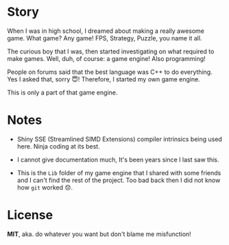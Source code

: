 
Story
=====

When I was in high school, I dreamed about making a really awesome game. What game? Any game! FPS, Strategy, Puzzle, you name it all.

The curious boy that I was, then started investigating on what required to make games. Well, duh, of course: a game engine! Also programming!

People on forums said that the best language was C++ to do everything. Yes I asked that, sorry :innocent:! Therefore, I started my own game engine.

This is only a part of that game engine.


Notes
=====

* Shiny SSE (Streamlined SIMD Extensions) compiler intrinsics being used here. Ninja coding at its best.

* I cannot give documentation much, It's been years since I last saw this.

* This is the `Lib` folder of my game engine that I shared with some friends and I can't find the rest of the project. Too bad back then I did not know how `git` worked :disappointed:.


License
=======

**MIT**, aka. do whatever you want but don't blame me misfunction!
